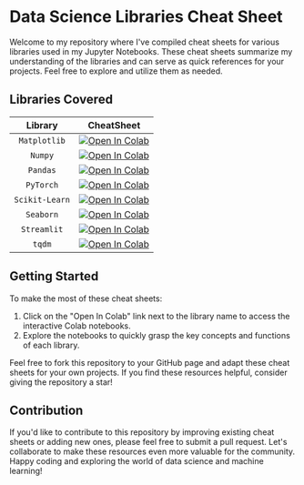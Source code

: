 # Data Science Libraries Cheat Sheet

Welcome to my repository where I've compiled cheat sheets for various libraries used in my Jupyter Notebooks. These cheat sheets summarize my understanding of the libraries and can serve as quick references for your projects. Feel free to explore and utilize them as needed.

## Libraries Covered

|    **Library**     |              **CheatSheet**                 |
|:------------------:|:-------------------------------------------:|
| `Matplotlib`       | [![Open In Colab][badge]][Matplotlib]       |
| `Numpy`            | [![Open In Colab][badge]][Numpy]            |
| `Pandas`           | [![Open In Colab][badge]][Pandas]           |
| `PyTorch`          | [![Open In Colab][badge]][PyTorch]          |
| `Scikit-Learn`     | [![Open In Colab][badge]][Scikit-Learn]     |
| `Seaborn`          | [![Open In Colab][badge]][Seaborn]          |
| `Streamlit`        | [![Open In Colab][badge]][Streamlit]        |
| `tqdm`             | [![Open In Colab][badge]][tqdm]             |


[badge]: https://colab.research.google.com/assets/colab-badge.svg
[Matplotlib]: https://colab.research.google.com/github/tabaraei/CheatSheet/blob/master/notebooks/Matplotlib.ipynb
[Numpy]: https://colab.research.google.com/github/tabaraei/CheatSheet/blob/master/notebooks/Numpy.ipynb
[Pandas]: https://colab.research.google.com/github/tabaraei/CheatSheet/blob/master/notebooks/Pandas.ipynb
[PyTorch]: https://colab.research.google.com/github/tabaraei/CheatSheet/blob/master/notebooks/PyTorch.ipynb
[Scikit-Learn]: https://colab.research.google.com/github/tabaraei/CheatSheet/blob/master/notebooks/Scikit-Learn.ipynb
[Seaborn]: https://colab.research.google.com/github/tabaraei/CheatSheet/blob/master/notebooks/Seaborn.ipynb
[Streamlit]: https://colab.research.google.com/github/tabaraei/CheatSheet/blob/master/notebooks/Streamlit.ipynb
[tqdm]: https://colab.research.google.com/github/tabaraei/CheatSheet/blob/master/notebooks/tqdm.ipynb


## Getting Started

To make the most of these cheat sheets:

1. Click on the "Open In Colab" link next to the library name to access the interactive Colab notebooks.
2. Explore the notebooks to quickly grasp the key concepts and functions of each library.

Feel free to fork this repository to your GitHub page and adapt these cheat sheets for your own projects. If you find these resources helpful, consider giving the repository a star!

## Contribution

If you'd like to contribute to this repository by improving existing cheat sheets or adding new ones, please feel free to submit a pull request. Let's collaborate to make these resources even more valuable for the community.
Happy coding and exploring the world of data science and machine learning!